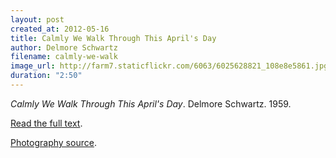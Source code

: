 ```yaml
---
layout: post
created_at: 2012-05-16
title: Calmly We Walk Through This April's Day
author: Delmore Schwartz
filename: calmly-we-walk
image_url: http://farm7.staticflickr.com/6063/6025628821_108e8e5861.jpg
duration: "2:50"
---
```


_Calmly We Walk Through This April's Day_.  Delmore Schwartz.  1959.

[Read the full text](http://www.poetryfoundation.org/poem/171344).

[Photography source](http://www.flickr.com/photos/gsfc/6025628821/).

